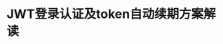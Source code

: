 



#  JWT登录认证及token自动续期方案解读
<!-- 
JWT 登录认证及 token 自动续期方案解读
https://mp.weixin.qq.com/s/9fbBSq_2TzRWUyaBjoopmA
-->


